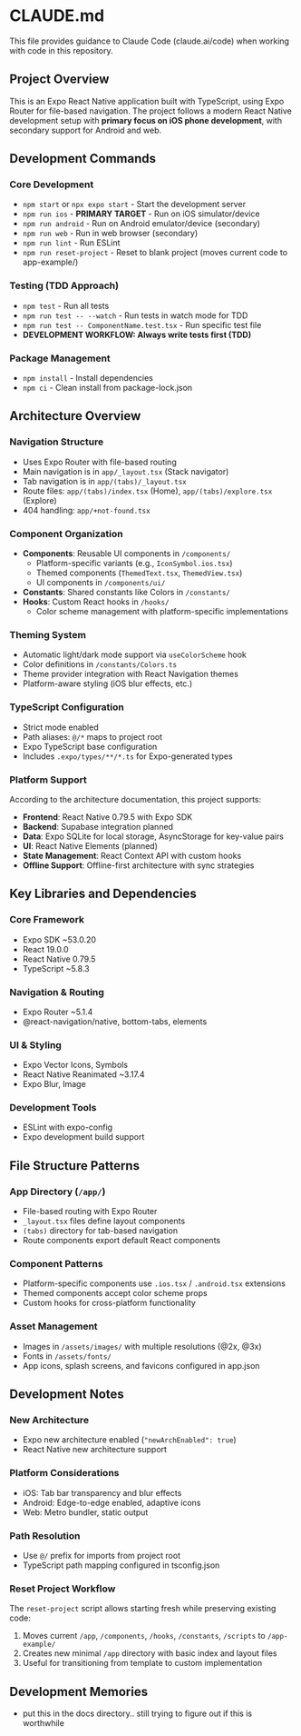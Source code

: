 # CLAUDE.md

This file provides guidance to Claude Code (claude.ai/code) when working with code in this repository.

## Project Overview

This is an Expo React Native application built with TypeScript, using Expo Router for file-based navigation. The project follows a modern React Native development setup with **primary focus on iOS phone development**, with secondary support for Android and web.

## Development Commands

### Core Development
- `npm start` or `npx expo start` - Start the development server
- `npm run ios` - **PRIMARY TARGET** - Run on iOS simulator/device  
- `npm run android` - Run on Android emulator/device (secondary)
- `npm run web` - Run in web browser (secondary)
- `npm run lint` - Run ESLint
- `npm run reset-project` - Reset to blank project (moves current code to app-example/)

### Testing (TDD Approach)
- `npm test` - Run all tests
- `npm run test -- --watch` - Run tests in watch mode for TDD
- `npm run test -- ComponentName.test.tsx` - Run specific test file
- **DEVELOPMENT WORKFLOW: Always write tests first (TDD)**

### Package Management
- `npm install` - Install dependencies
- `npm ci` - Clean install from package-lock.json

## Architecture Overview

### Navigation Structure
- Uses Expo Router with file-based routing
- Main navigation is in `app/_layout.tsx` (Stack navigator)
- Tab navigation is in `app/(tabs)/_layout.tsx` 
- Route files: `app/(tabs)/index.tsx` (Home), `app/(tabs)/explore.tsx` (Explore)
- 404 handling: `app/+not-found.tsx`

### Component Organization
- **Components**: Reusable UI components in `/components/`
  - Platform-specific variants (e.g., `IconSymbol.ios.tsx`)
  - Themed components (`ThemedText.tsx`, `ThemedView.tsx`)
  - UI components in `/components/ui/`
- **Constants**: Shared constants like Colors in `/constants/`
- **Hooks**: Custom React hooks in `/hooks/`
  - Color scheme management with platform-specific implementations

### Theming System
- Automatic light/dark mode support via `useColorScheme` hook
- Color definitions in `/constants/Colors.ts`
- Theme provider integration with React Navigation themes
- Platform-aware styling (iOS blur effects, etc.)

### TypeScript Configuration
- Strict mode enabled
- Path aliases: `@/*` maps to project root
- Expo TypeScript base configuration
- Includes `.expo/types/**/*.ts` for Expo-generated types

### Platform Support
According to the architecture documentation, this project supports:
- **Frontend**: React Native 0.79.5 with Expo SDK
- **Backend**: Supabase integration planned
- **Data**: Expo SQLite for local storage, AsyncStorage for key-value pairs
- **UI**: React Native Elements (planned)
- **State Management**: React Context API with custom hooks
- **Offline Support**: Offline-first architecture with sync strategies

## Key Libraries and Dependencies

### Core Framework
- Expo SDK ~53.0.20
- React 19.0.0 
- React Native 0.79.5
- TypeScript ~5.8.3

### Navigation & Routing
- Expo Router ~5.1.4
- @react-navigation/native, bottom-tabs, elements

### UI & Styling
- Expo Vector Icons, Symbols
- React Native Reanimated ~3.17.4
- Expo Blur, Image

### Development Tools
- ESLint with expo-config
- Expo development build support

## File Structure Patterns

### App Directory (`/app/`)
- File-based routing with Expo Router
- `_layout.tsx` files define layout components
- `(tabs)` directory for tab-based navigation
- Route components export default React components

### Component Patterns
- Platform-specific components use `.ios.tsx` / `.android.tsx` extensions
- Themed components accept color scheme props
- Custom hooks for cross-platform functionality

### Asset Management
- Images in `/assets/images/` with multiple resolutions (@2x, @3x)
- Fonts in `/assets/fonts/`
- App icons, splash screens, and favicons configured in app.json

## Development Notes

### New Architecture
- Expo new architecture enabled (`"newArchEnabled": true`)
- React Native new architecture support

### Platform Considerations
- iOS: Tab bar transparency and blur effects
- Android: Edge-to-edge enabled, adaptive icons
- Web: Metro bundler, static output

### Path Resolution
- Use `@/` prefix for imports from project root
- TypeScript path mapping configured in tsconfig.json

### Reset Project Workflow
The `reset-project` script allows starting fresh while preserving existing code:
1. Moves current `/app`, `/components`, `/hooks`, `/constants`, `/scripts` to `/app-example/`
2. Creates new minimal `/app` directory with basic index and layout files
3. Useful for transitioning from template to custom implementation

## Development Memories
- put this in the docs directory.. still trying to figure out if this is worthwhile
